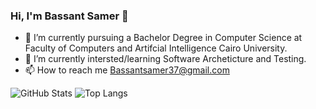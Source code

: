 ### Hi, I'm Bassant Samer 👋


- 🔭 I’m currently pursuing a Bachelor Degree in Computer Science at Faculty of Computers and Artifcial Intelligence Cairo University.
- 🌱 I’m currently intersted/learning Software Archeticture and Testing.
- 📫 How to reach me Bassantsamer37@gmail.com

![GitHub Stats](https://github-readme-stats.vercel.app/api?username=bassantsamerr&theme=radical)
![Top Langs](https://github-readme-stats.vercel.app/api/top-langs/?username=bassantsamerr&layout=compact&title_color=fff&icon_color=f9f9f9&text_color=9f9f9f&bg_color=151515)





